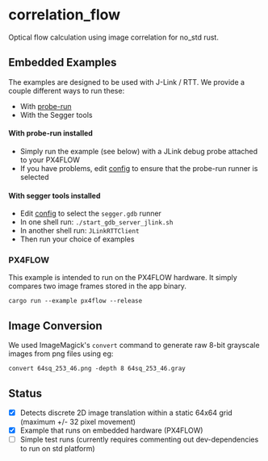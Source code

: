 # correlation_flow

Optical flow calculation using image correlation for no_std rust.

## Embedded Examples
The examples are designed to be used with J-Link / RTT.
We provide a couple different ways to run these:
- With [probe-run](https://crates.io/crates/probe-run)
- With the Segger tools

#### With probe-run installed
- Simply run the example (see below) with a JLink debug probe attached to your PX4FLOW
- If you have problems, edit [config](.cargo/config) to ensure that the probe-run runner is selected

#### With segger tools installed 
- Edit [config](.cargo/config) to select the `segger.gdb` runner
- In one shell run: `./start_gdb_server_jlink.sh`
- In another shell run: `JLinkRTTClient`
- Then run your choice of examples


### PX4FLOW 
This example is intended to run on the PX4FLOW hardware.
It simply compares two image frames stored in the app binary. 

```shell script
cargo run --example px4flow --release
``` 

## Image Conversion
We used ImageMagick's `convert` command to generate raw 8-bit grayscale 
images from png files using eg: 
```shell script
convert 64sq_253_46.png -depth 8 64sq_253_46.gray
```

## Status

- [x] Detects discrete 2D image translation within a static 64x64 grid (maximum +/- 32 pixel movement)
- [x] Example that runs on embedded hardware (PX4FLOW)
- [ ] Simple test runs (currently requires commenting out dev-dependencies to run on std platform)